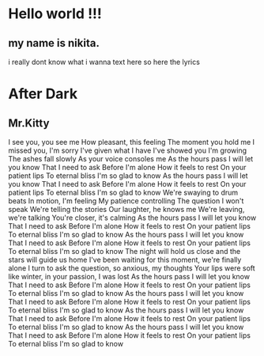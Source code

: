 # Hello world !!! 
## my name is nikita. 
i really dont know what i wanna text here so here the lyrics

# After Dark
## Mr.Kitty
I see you, you see me
How pleasant, this feeling
The moment you hold me
I missed you, I'm sorry
I've given what I have
I've showed you I'm growing
The ashes fall slowly
As your voice consoles me
As the hours pass
I will let you know
That I need to ask
Before I'm alone
How it feels to rest
On your patient lips
To eternal bliss
I'm so glad to know
As the hours pass
I will let you know
That I need to ask
Before I'm alone
How it feels to rest
On your patient lips
To eternal bliss
I'm so glad to know
We're swaying to drum beats
In motion, I'm feeling
My patience controlling
The question I won't speak
We're telling the stories
Our laughter, he knows me
We're leaving, we're talking
You're closer, it's calming
As the hours pass
I will let you know
That I need to ask
Before I'm alone
How it feels to rest
On your patient lips
To eternal bliss
I'm so glad to know
As the hours pass
I will let you know
That I need to ask
Before I'm alone
How it feels to rest
On your patient lips
To eternal bliss
I'm so glad to know
The night will hold us close and the stars will guide us home
I've been waiting for this moment, we're finally alone
I turn to ask the question, so anxious, my thoughts
Your lips were soft like winter, in your passion, I was lost
As the hours pass
I will let you know
That I need to ask
Before I'm alone
How it feels to rest
On your patient lips
To eternal bliss
I'm so glad to know
As the hours pass
I will let you know
That I need to ask
Before I'm alone
How it feels to rest
On your patient lips
To eternal bliss
I'm so glad to know
As the hours pass
I will let you know
That I need to ask
Before I'm alone
How it feels to rest
On your patient lips
To eternal bliss
I'm so glad to know
As the hours pass
I will let you know
That I need to ask
Before I'm alone
How it feels to rest
On your patient lips
To eternal bliss
I'm so glad to know